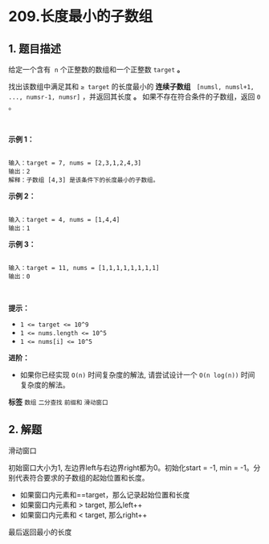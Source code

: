 # 209.长度最小的子数组

## 1. 题目描述

给定一个含有  `n` 个正整数的数组和一个正整数 `target` **。**

找出该数组中满足其和 `≥ target` 的长度最小的 **连续子数组**   `[numsl, numsl+1, ..., numsr-1, numsr]` ，并返回其长度 **。** 如果不存在符合条件的子数组，返回 `0` 。

 

 **示例 1：**

```

输入：target = 7, nums = [2,3,1,2,4,3]
输出：2
解释：子数组 [4,3] 是该条件下的长度最小的子数组。

```
 **示例 2：**

```

输入：target = 4, nums = [1,4,4]
输出：1

```
 **示例 3：**

```

输入：target = 11, nums = [1,1,1,1,1,1,1,1]
输出：0

```
 

 **提示：**
-  `1 <= target <= 10^9`
-  `1 <= nums.length <= 10^5`
-  `1 <= nums[i] <= 10^5`
 

 **进阶：**
- 如果你已经实现 `O(n)` 时间复杂度的解法, 请尝试设计一个 `O(n log(n))` 时间复杂度的解法。

**标签**
`数组` `二分查找` `前缀和` `滑动窗口`


## 2. 解题
滑动窗口

初始窗口大小为1, 左边界left与右边界right都为0。初始化start = -1, min = -1。分别代表符合要求的子数组的起始位置和长度。

- 如果窗口内元素和==target，那么记录起始位置和长度
- 如果窗口内元素和 > target, 那么left++
- 如果窗口内元素和 < target, 那么right++

最后返回最小的长度
